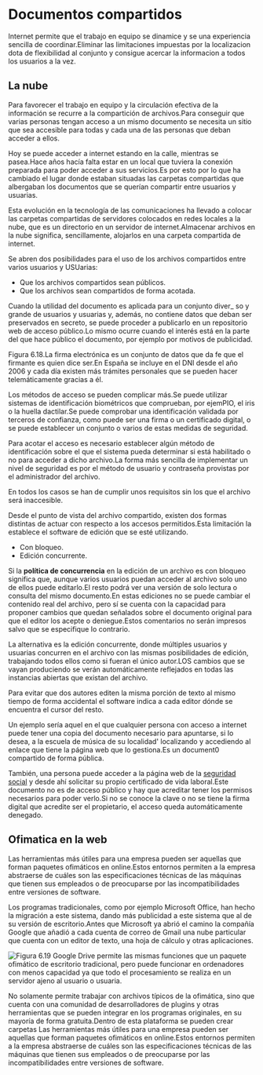 # Documentos compartidos

Internet permite que el trabajo en equipo se dinamice y se una experiencia sencilla de coordinar.Eliminar las limitaciones impuestas por la localizacion dota de flexibilidad al conjunto y consigue acercar la informacion a todos los usuarios a la vez.

## La nube

Para favorecer el trabajo en equipo y la circulación efectiva de la información se recurre a la compartición de archivos.Para conseguir  que varias personas tengan acceso a un mismo documento se necesita un sitio que sea accesible para todas y cada una de las personas que deban acceder a ellos.

Hoy se puede acceder a internet estando en la calle, mientras se pasea.Hace años hacía falta estar en un local que tuviera la conexión preparada para poder acceder a sus servicios.Es por esto por lo que ha cambiado el lugar donde estaban situadas las carpetas compartidas que albergaban los documentos que se querían compartir entre usuarios y usuarias.

Esta evolución en la tecnología de las comunicaciones ha llevado a colocar las carpetas compartidas de servidores colocados en redes locales a la nube, que es un directorio en un servidor de internet.Almacenar archivos en la nube significa, sencillamente, alojarlos en una carpeta compartida de internet.

Se abren dos posibilidades para el uso de los archivos compartidos entre varios usuarios y USUarias: 

- Que los archivos compartidos sean públicos.
- Que los archivos sean compartidos de forma acotada.

Cuando la utilidad del documento es aplicada para un conjunto diver_ so y grande de usuarios y usuarias y, además, no contiene datos que deban ser preservados en secreto, se puede proceder a publicarlo en un repositorio web de acceso público.Lo mismo ocurre cuando el interés está en la parte del que hace público el documento, por ejemplo por motivos de publicidad.

Figura 6.18.La firma electrónica es un conjunto de datos que da fe que el firmante es quien dice ser.En España se incluye en el DNI desde el año 2006 y cada día existen más trámites personales que se pueden hacer telemáticamente gracias a él.

Los métodos de acceso se pueden complicar más.Se puede utilizar sistemas de identificación biométricos que comprueban, por ejemPIO, el iris o la huella dactilar.Se puede comprobar una identificación validada por terceros de confianza, como puede ser una firma o un certificado digital, o se puede establecer un conjunto o varios de estas medidas de seguridad.

Para acotar el acceso es necesario establecer algún método de identificación sobre el que el sistema pueda determinar si está habilitado o no para acceder a dicho archivo.La forma más sencilla de implementar un nivel de seguridad es por el método de usuario y contraseña provistas por el administrador del archivo.

En todos los casos se han de cumplir unos requisitos sin los que el archivo será inaccesible.

Desde el punto de vista del archivo compartido, existen dos formas distintas de actuar con respecto a los accesos permitidos.Esta limitación la establece el software de edición que se esté utilizando.

- Con bloqueo.
- Edición concurrente.

Si la **política de concurrencia** en la edición de un archivo es con bloqueo significa que, aunque varios usuarios puedan acceder al archivo solo uno de ellos puede editarlo.El resto podrá ver una versión de solo lectura o consulta del mismo documento.En estas ediciones no se puede cambiar el contenido real del archivo, pero sí se cuenta con la capacidad para proponer cambios que quedan señalados sobre el documento original para que el editor los acepte o deniegue.Estos comentarios no serán impresos salvo que se especifique Io contrario.

La alternativa es la edición concurrente, donde múltiples usuarios y usuarias concurren en el archivo con las mismas posibilidades de edición, trabajando todos ellos como si fueran el único autor.LOS cambios que se vayan produciendo se verán automáticamente reflejados en todas las instancias abiertas que existan del archivo.

Para evitar que dos autores editen la misma porción de texto al mismo tiempo de forma accidental el software indica a cada editor dónde se encuentra el cursor del resto.

Un ejemplo sería aquel en el que cualquier persona con acceso a internet puede tener una copia del documento necesario para apuntarse, si Io desea, a la escuela de música de su localidad' localizando y accediendo al enlace que tiene la página web que lo gestiona.Es un document0 compartido de forma pública.

También, una persona puede acceder a la página web de la [seguridad social](https://sede.segsocial.gob.es) y desde ahí solicitar su propio certificado de vida laboral.Este documento no es de acceso público y hay que acreditar tener los permisos necesarios para poder verlo.Si no se conoce la clave o no se tiene la firma digital que acredite ser el propietario, el acceso queda automáticamente denegado.

## Ofimatica en la web

Las herramientas más útiles para una empresa pueden ser aquellas que forman paquetes ofimáticos en online.Estos entornos permiten a la empresa abstraerse de cuáles son las especificaciones técnicas de las máquinas que tienen sus empleados o de preocuparse por las incompatibilidades entre versiones de software.

Los programas tradicionales, como por ejemplo Microsoft Office, han hecho la migración a este sistema, dando más publicidad a este sistema que al de su versión de escritorio.Antes que Microsoft ya abrió el camino la compañía Google que añadió a cada cuenta de correo de Gmail una nube particular que cuenta con un editor de texto, una hoja de cálculo y otras aplicaciones.

![Figura 6.19](https://es.wikipedia.org/wiki/Google_Drive#/media/Archivo:Google_Drive_icon_(2020).svg) Google Drive permite las mismas funciones que un paquete ofimático de escritorio tradicional, pero puede funcionar en ordenadores con menos capacidad ya que todo el procesamiento se realiza en un servidor ajeno al usuario o usuaria.

No solamente permite trabajar con archivos típicos de la ofimática, sino que cuenta con una comunidad de desarrolladores de plugins y otras herramientas que se pueden integrar en los programas originales, en su mayoría de forma gratuita.Dentro de esta plataforma se pueden crear carpetas Las herramientas más útiles para una empresa pueden ser aquellas que forman paquetes ofimáticos en online.Estos entornos permiten a la empresa abstraerse de cuáles son las especificaciones técnicas de las máquinas que tienen sus empleados o de preocuparse por las incompatibilidades entre versiones de software.
